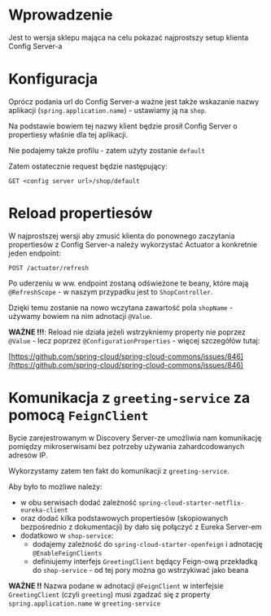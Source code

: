 # Wprowadzenie

Jest to wersja sklepu mająca na celu pokazać najprostszy setup klienta Config Server-a

# Konfiguracja

Oprócz podania url do Config Server-a ważne jest także wskazanie nazwy aplikacji (`spring.application.name`) - ustawiamy ją na `shop`. 

Na podstawie bowiem tej nazwy klient będzie prosił Config Server o propertiesy właśnie dla tej aplikacji. 

Nie podajemy także profilu - zatem użyty zostanie `default`

Zatem ostatecznie request będzie następujący:

```text
GET <config server url>/shop/default
```

# Reload propertiesów

W najprostszej wersji aby zmusić klienta do ponownego zaczytania propertiesów z Config Server-a należy wykorzystać Actuator a konkretnie jeden endpoint:

```text
POST /actuator/refresh
```

Po uderzeniu w ww. endpoint zostaną odświeżone te beany, które mają `@RefreshScope` - w naszym przypadku jest to `ShopController`. 

Dzięki temu zostanie na nowo wczytana zawartość pola `shopName` - używamy bowiem na nim adnotacji `@Value`.

**WAŻNE !!!**: Reload nie działa jeżeli wstrzykniemy property nie poprzez `@Value` - lecz poprzez `@ConfigurationProperties` - więcej szczegółów tutaj:

[https://github.com/spring-cloud/spring-cloud-commons/issues/846](https://github.com/spring-cloud/spring-cloud-commons/issues/846)

# Komunikacja z `greeting-service` za pomocą `FeignClient`

Bycie zarejestrowanym w Discovery Server-ze umożliwia nam komunikację pomiędzy mikroserwisami bez potrzeby używania zahardcodowanych adresów IP. 

Wykorzystamy zatem ten fakt do komunikacji z `greeting-service`.

Aby było to możliwe należy:
- w obu serwisach dodać zależność `spring-cloud-starter-netflix-eureka-client` 
- oraz dodać kilka podstawowych propertiesów (skopiowanych bezpośrednio z dokumentacji) by dało się połączyć z Eureka Server-em
- dodatkowo w `shop-service`:
    - dodajemy zależność do `spring-cloud-starter-openfeign` i adnotację `@EnableFeignClients`
    - definiujemy interfejs `GreetingClient` będący Feign-ową przekładką do `shop-service` - od tej pory można go wstrzykiwać jako beana 

**WAŻNE !!** Nazwa podane w adnotacji `@FeignClient` w interfejsie `GreetingClient` (czyli `greeting`) musi zgadzać się z property `spring.application.name` w `greeting-service`    